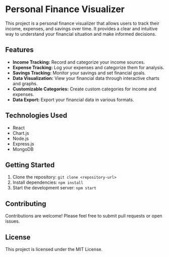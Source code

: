 # Personal Finance Visualizer

This project is a personal finance visualizer that allows users to track their income, expenses, and savings over time. It provides a clear and intuitive way to understand your financial situation and make informed decisions.

## Features

*   **Income Tracking:** Record and categorize your income sources.
*   **Expense Tracking:** Log your expenses and categorize them for analysis.
*   **Savings Tracking:** Monitor your savings and set financial goals.
*   **Data Visualization:** View your financial data through interactive charts and graphs.
*   **Customizable Categories:** Create custom categories for income and expenses.
*   **Data Export:** Export your financial data in various formats.

## Technologies Used

*   React
*   Chart.js
*   Node.js
*   Express.js
*   MongoDB

## Getting Started

1.  Clone the repository: `git clone <repository-url>`
2.  Install dependencies: `npm install`
3.  Start the development server: `npm start`

## Contributing

Contributions are welcome! Please feel free to submit pull requests or open issues.

## License

This project is licensed under the MIT License.
